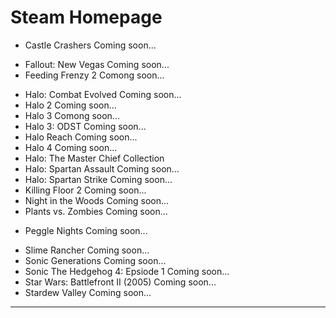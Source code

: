 # Steam Homepage

- Castle Crashers Coming soon...
<!-- - [Deep Rock Galactic](/Games/Steam/DeepRockGalactic) Completed: 2022-02-02 -->
- Fallout: New Vegas Coming soon...
- Feeding Frenzy 2 Comong soon...
<!-- - [Glittermitten Grove](/Games/Steam/GlittermittenGrove) Completed: 2022-09-24 -->
- Halo: Combat Evolved Coming soon...
- Halo 2 Coming soon...
- Halo 3 Comong soon...
- Halo 3: ODST Coming soon...
- Halo Reach Coming soon...
- Halo 4 Coming soon...
- Halo: The Master Chief Collection
- Halo: Spartan Assault Coming soon...
- Halo: Spartan Strike Coming soon...
- Killing Floor 2 Coming soon...
- Night in the Woods Coming soon...
- Plants vs. Zombies Coming soon...
<!-- - [Peggle Deluxe](/Games/Steam/PeggleDeluxe) Completed: 2020-04-10 -->
- Peggle Nights Coming soon...
<!-- - [Portal](/Games/Steam/Portal) Completed: 2022-03-05 --> 
<!-- - [Secret Little Haven](/Games/Steam/SecretLittleHaven) Completed: 2022-04-11 -->
- Slime Rancher Coming soon...
- Sonic Generations Coming soon...
- Sonic The Hedgehog 4: Epsiode 1 Coming soon...
- Star Wars: Battlefront II (2005) Coming soon...
- Stardew Valley Coming soon...
<!-- - [Undertale](/Games/Steam/Undertale) Completed: 2022-09-xx -->

***
<!-- Return to: [[Home]](/index) [[Games]](/Games/Home) -->